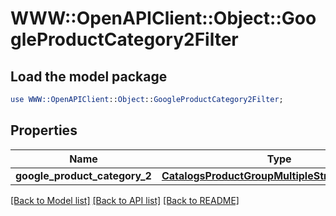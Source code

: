 # WWW::OpenAPIClient::Object::GoogleProductCategory2Filter

## Load the model package
```perl
use WWW::OpenAPIClient::Object::GoogleProductCategory2Filter;
```

## Properties
Name | Type | Description | Notes
------------ | ------------- | ------------- | -------------
**google_product_category_2** | [**CatalogsProductGroupMultipleStringListCriteria**](.md) |  | 

[[Back to Model list]](../README.md#documentation-for-models) [[Back to API list]](../README.md#documentation-for-api-endpoints) [[Back to README]](../README.md)


